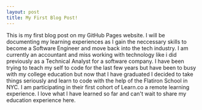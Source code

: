 ```yaml
---
layout: post
title: My First Blog Post!
---
```


This is my first blog post on my GitHub Pages website. I will be documenting my learning experiences as I gain the neccessary skills to become a Software Engineer and move back into the tech industry. I am currently an accountant and miss working with technology like i did previously as a Technical Analyst for a software company. I have been trying to teach my self to code for the last few years but have been to busy with my college education but now that I have graduated I decided to take things seriously and learn to code with the help of the Flatiron School in NYC. I am participating in their first cohort of Learn.co a remote learning experience. I love what I have learned so far and can't wait to share my education experience here. 

